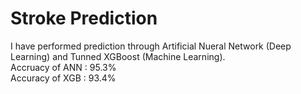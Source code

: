 # Stroke Prediction
I have performed prediction through Artificial Nueral Network (Deep Learning) and Tunned XGBoost (Machine Learning). <br />
Accruacy of ANN : 95.3% <br />
Accuracy of XGB : 93.4% <br />
